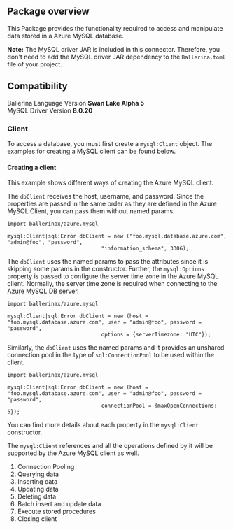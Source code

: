 ## Package overview

This Package provides the functionality required to access and manipulate data stored in a Azure MySQL database.

**Note:** The MySQL driver JAR is included in this connector. Therefore, you don't need to add the MySQL driver JAR dependency to
 the `Ballerina.toml` file of your project.

## Compatibility

Ballerina Language Version   **Swan Lake Alpha 5**  
MySQL Driver Version         **8.0.20**


### Client
To access a database, you must first create a `mysql:Client` object. 
The examples for creating a MySQL client can be found below.

#### Creating a client
This example shows different ways of creating the Azure MySQL client. 

The `dbClient` receives the host, username, and password. Since the properties are passed in the same order as they are
 defined in the Azure MySQL Client, you can pass them without named params.
 
```ballerina
import ballerinax/azure.mysql
 
mysql:Client|sql:Error dbClient = new ("foo.mysql.database.azure.com", "admin@foo", "password", 
                              "information_schema", 3306);
```

The `dbClient` uses the named params to pass the attributes since it is skipping some params in the constructor. 
Further, the `mysql:Options` property is passed to configure the server time zone in the Azure MySQL client. Normally, the
 server time zone is required when connecting to the Azure MySQL DB server.

```ballerina
import ballerinax/azure.mysql

mysql:Client|sql:Error dbClient = new (host = "foo.mysql.database.azure.com", user = "admin@foo", password = "password",
                              options = {serverTimezone: "UTC"});
```

Similarly, the `dbClient` uses the named params and it provides an unshared connection pool in the type of 
`sql:ConnectionPool` to be used within the client.

```ballerina
import ballerinax/azure.mysql

mysql:Client|sql:Error dbClient = new (host = "foo.mysql.database.azure.com", user = "admin@foo", password = "password",
                              connectionPool = {maxOpenConnections: 5});
```
You can find more details about each property in the `mysql:Client` constructor. 

The `mysql:Client` references and all the operations defined by it will be supported
 by the Azure MySQL client as well.

1. Connection Pooling
2. Querying data
3. Inserting data
4. Updating data
5. Deleting data
6. Batch insert and update data
7. Execute stored procedures
8. Closing client
